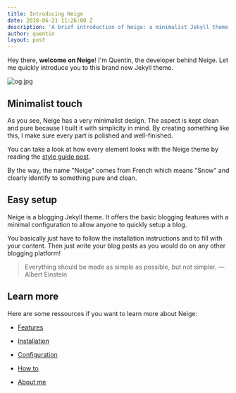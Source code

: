```yaml
---
title: Introducing Neige
date: 2018-06-21 11:26:00 Z
description: 'A brief introduction of Neige: a minimalist Jekyll theme made for blogging.'
author: quentin
layout: post
---
```


Hey there, **welcome on Neige**! I'm Quentin, the developer behind Neige. Let me quickly introduce you to this brand new Jekyll theme.

![og.jpg](/uploads/og.jpg)

## Minimalist touch

As you see, Neige has a very minimalist design. The aspect is kept clean and pure because I built it with simplicity in mind. By creating something like this, I make sure every part is polished and well-finished.

You can take a look at how every element looks with the Neige theme by reading the [style guide post](/2018/06/21/style-guide).

By the way, the name "Neige" comes from French which means "Snow" and clearly identify to something pure and clean.

## Easy setup

Neige is a blogging Jekyll theme. It offers the basic blogging features with a minimal configuration to allow anyone to quickly setup a blog.

You basically just have to follow the installation instructions and to fill with your content. Then just write your blog posts as you would do on any other blogging platform!

> Everything should be made as simple as possible, but not simpler. — Albert Einstein

## Learn more

Here are some ressources if you want to learn more about Neige:

* [Features](/2018/06/21/features)

* [Installation](/2018/06/21/installation)

* [Configuration](/2018/06/21/configuration)

* [How to](/2018/06/21/how-to)

* [About me](/2018/06/21/about)